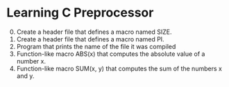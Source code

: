 # Learning C Preprocessor

0. Create a header file that defines a macro named SIZE.<br/>
1. Create a header file that defines a macro named PI.<br/>
2. Program that prints the name of the file it was compiled
3. Function-like macro ABS(x) that computes the absolute value of a number x.<br/>
4. Function-like macro SUM(x, y) that computes the sum of the numbers x and y.
